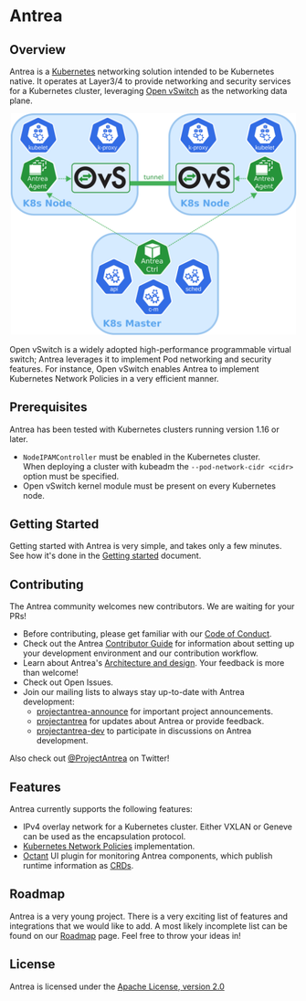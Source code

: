 # Antrea

## Overview

Antrea is a [Kubernetes](https://kubernetes.io) networking solution intended
to be Kubernetes native. It operates at Layer3/4 to provide networking and
security services for a Kubernetes cluster, leveraging
[Open vSwitch](https://www.openvswitch.org/) as the networking data plane.

<p align="center">
<img src="/docs/assets/antrea_overview.svg.png" width="500" alt="Antrea Overview">
</p>

Open vSwitch is a widely adopted high-performance programmable virtual
switch; Antrea leverages it to implement Pod networking and security features.
For instance, Open vSwitch enables Antrea to implement Kubernetes
Network Policies in a very efficient manner.

## Prerequisites

Antrea has been tested with Kubernetes clusters running version 1.16 or later.

* `NodeIPAMController` must be enabled in the Kubernetes cluster.\
  When deploying a cluster with kubeadm the `--pod-network-cidr <cidr>`
  option must be specified.
* Open vSwitch kernel module must be present on every Kubernetes node.

## Getting Started

Getting started with Antrea is very simple, and takes only a few minutes.
See how it's done in the [Getting started](docs/getting-started.md) document.

## Contributing

The Antrea community welcomes new contributors. We are waiting for your PRs!

* Before contributing, please get familiar with our
[Code of Conduct](CODE_OF_CONDUCT.md).
* Check out the Antrea [Contributor Guide](/CONTRIBUTING.md) for information
about setting up your development environment and our contribution workflow.
* Learn about Antrea's [Architecture and design](/docs/architecture.md).
Your feedback is more than welcome!
* Check out Open Issues.
* Join our mailing lists to always stay up-to-date with Antrea development:
  + [projectantrea-announce](https://groups.google.com/forum/#!forum/projectantrea-announce)
for important project announcements.
  + [projectantrea](https://groups.google.com/forum/#!forum/projectantrea)
for updates about Antrea or provide feedback.
  + [projectantrea-dev](https://groups.google.com/forum/#!forum/projectantrea-dev)
to participate in discussions on Antrea development.

Also check out [@ProjectAntrea](https://twitter.com/ProjectAntrea) on Twitter!

## Features

Antrea currently supports the following features:
* IPv4 overlay network for a Kubernetes cluster. Either VXLAN or Geneve can
be used as the encapsulation protocol.
* [Kubernetes Network Policies](https://kubernetes.io/docs/concepts/services-networking/network-policies)
implementation.
* [Octant](https://github.com/vmware-tanzu/octant) UI plugin for monitoring
Antrea components, which publish runtime information as
[CRDs](https://kubernetes.io/docs/concepts/extend-kubernetes/api-extension/custom-resources/).

## Roadmap

Antrea is a very young project. There is a very exciting list of features and
integrations that we would like to add. A most likely incomplete list can
be found on our [Roadmap](ROADMAP.md) page. Feel free to throw your ideas in!

## License

Antrea is licensed under the [Apache License, version 2.0](LICENSE)

